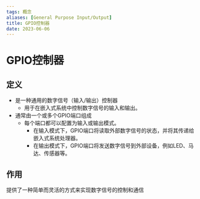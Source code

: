 ```yaml
---
tags: 概念
aliases: [General Purpose Input/Output]
title: GPIO控制器
date: 2023-06-06
---
```

# GPIO控制器

## 定义

- 是一种通用的数字信号（输入/输出）控制器
	- 用于在嵌入式系统中控制数字信号的输入和输出。
- 通常由一个或多个GPIO端口组成
	- 每个端口都可以配置为输入或输出模式。
		- 在输入模式下，GPIO端口将读取外部数字信号的状态，并将其传递给嵌入式系统处理器。
		- 在输出模式下，GPIO端口将发送数字信号到外部设备，例如LED、马达、传感器等。

## 作用

提供了一种简单而灵活的方式来实现数字信号的控制和通信